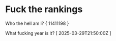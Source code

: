 # Fuck the rankings

Who the hell am I?
{ 11411198 }

What fucking year is it?
[ 2025-03-29T21:50:00Z ]
